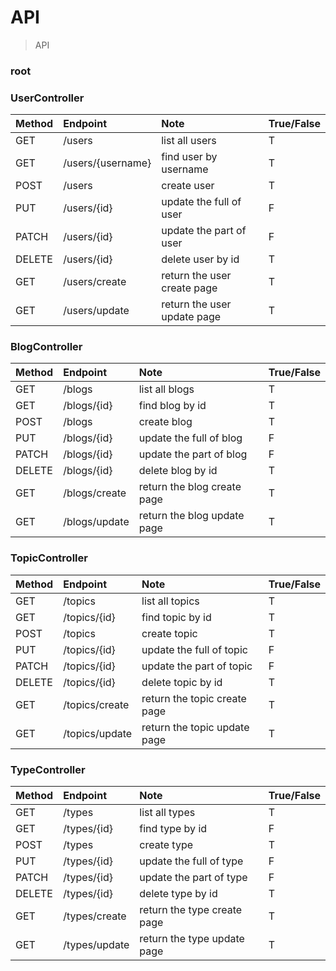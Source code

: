 API
==============================
> API

### root
### UserController

| Method | Endpoint          | Note                        | True/False |
|:-------|:------------------|:----------------------------|:-----------|
| GET    | /users            | list all users              | T          |
| GET    | /users/{username} | find user by username       | T          |
| POST   | /users            | create user                 | T          |
| PUT    | /users/{id}       | update the full of user     | F          |
| PATCH  | /users/{id}       | update the part of user     | F          |
| DELETE | /users/{id}       | delete user by id           | T          |
| GET    | /users/create     | return the user create page | T          |
| GET    | /users/update     | return the user update page | T          |

### BlogController

| Method | Endpoint          | Note                        | True/False |
|:-------|:------------------|:----------------------------|:-----------|
| GET    | /blogs            | list all blogs              | T          |
| GET    | /blogs/{id}       | find blog by id             | T          |
| POST   | /blogs            | create blog                 | T          |
| PUT    | /blogs/{id}       | update the full of blog     | F          |
| PATCH  | /blogs/{id}       | update the part of blog     | F          |
| DELETE | /blogs/{id}       | delete blog by id           | T          |
| GET    | /blogs/create     | return the blog create page | T          |
| GET    | /blogs/update     | return the blog update page | T          |

### TopicController

| Method | Endpoint          | Note                          | True/False |
|:-------|:------------------|:------------------------------|:-----------|
| GET    | /topics           | list all topics              | T           |
| GET    | /topics/{id}      | find topic by id             | T           |
| POST   | /topics           | create topic                 | T           |
| PUT    | /topics/{id}      | update the full of topic     | F           |
| PATCH  | /topics/{id}      | update the part of topic     | F           |
| DELETE | /topics/{id}      | delete topic by id           | T           |
| GET    | /topics/create    | return the topic create page | T           |
| GET    | /topics/update    | return the topic update page | T           |

### TypeController

| Method | Endpoint          | Note                        | True/False |
|:-------|:------------------|:----------------------------|:-----------|
| GET    | /types            | list all types              | T          |
| GET    | /types/{id}       | find type by id             | F          |
| POST   | /types            | create type                 | T          |
| PUT    | /types/{id}       | update the full of type     | F          |
| PATCH  | /types/{id}       | update the part of type     | F          |
| DELETE | /types/{id}       | delete type by id           | T          |
| GET    | /types/create     | return the type create page | T          |
| GET    | /types/update     | return the type update page | T          |
